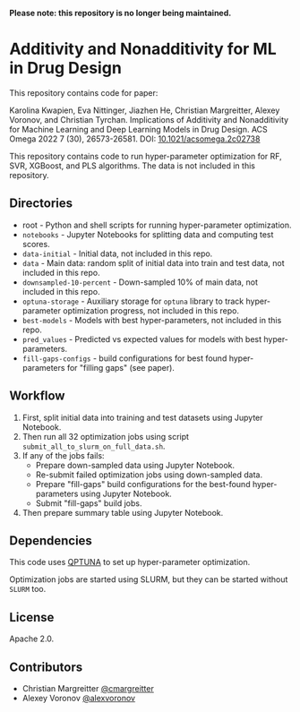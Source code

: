 **Please note: this repository is no longer being maintained.**

# Additivity and Nonadditivity for ML in Drug Design

This repository contains code for paper: 

Karolina Kwapien, Eva Nittinger, Jiazhen He, Christian Margreitter, Alexey Voronov, and Christian Tyrchan. Implications of Additivity and Nonadditivity for Machine Learning and Deep Learning Models in Drug Design. ACS Omega 2022 7 (30), 26573-26581. DOI: [10.1021/acsomega.2c02738](https://doi.org/10.1021/acsomega.2c02738)

This repository contains code to run hyper-parameter optimization for RF, SVR, XGBoost, and PLS algorithms. The data is not included in this repository.

## Directories
  * root - Python and shell scripts for running hyper-parameter optimization.
  * `notebooks` - Jupyter Notebooks for splitting data and computing test scores.
  * `data-initial` - Initial data, not included in this repo.
  * `data` - Main data: random split of initial data into train and test data, not included in this repo.
  * `downsampled-10-percent` - Down-sampled 10% of main data, not included in this repo.
  * `optuna-storage` - Auxiliary storage for `optuna` library to track hyper-parameter optimization progress, not included in this repo.
  * `best-models` - Models with best hyper-parameters, not included in this repo.
  * `pred_values` - Predicted vs expected values for models with best hyper-parameters.
  * `fill-gaps-configs` - build configurations for best found hyper-parameters for "filling gaps" (see paper).

## Workflow

1. First, split initial data into training and test datasets using Jupyter Notebook.
2. Then run all 32 optimization jobs using script `submit_all_to_slurm_on_full_data.sh`.
3. If any of the jobs fails:
    * Prepare down-sampled data using Jupyter Notebook.
    * Re-submit failed optimization jobs using down-sampled data.
    * Prepare "fill-gaps" build configurations for the best-found hyper-parameters using Jupyter Notebook.
    * Submit "fill-gaps" build jobs.
4. Then prepare summary table using Jupyter Notebook.

## Dependencies

This code uses [QPTUNA](https://github.com/MolecularAI/qptuna) to set up hyper-parameter optimization.

Optimization jobs are started using SLURM, but they can be started without `SLURM` too.

## License

Apache 2.0.

## Contributors
- Christian Margreitter [@cmargreitter](https://github.com/CMargreitter)
- Alexey Voronov [@alexvoronov](https://github.com/AlexVoronov)
